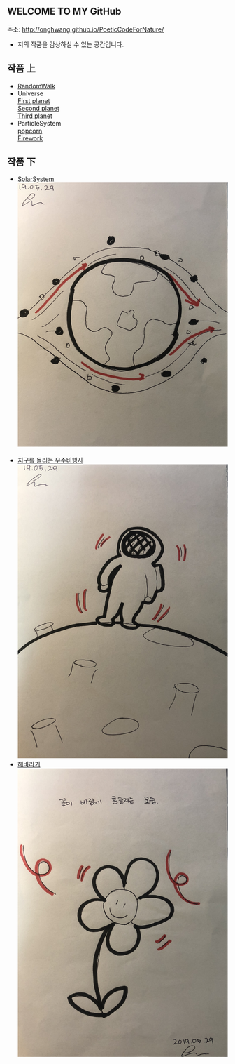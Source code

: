 
## WELCOME TO MY GitHub
 주소: <http://onghwang.github.io/PoeticCodeForNature/>
 * 저의 작품을 감상하실 수 있는 공간입니다.

## 작품 上
 * [RandomWalk](./RandomWalk/)
 * Universe <br/>
 [First planet](./universe/1) <br/>
 [Second planet](./universe/2) <br/>
 [Third planet](./universe/3) <br/>
 * ParticleSystem <br/>
 [popcorn](./Particlesystem/1) <br/>
 [Firework](./Particlesystem/2)

## 작품 下
 * [SolarSystem](./solarsystem/) 
 ![1번작품](./image/2.JPG) <br/> <br/>
* [지구를 돌리는 우주비행사](./ast/)
 ![2번작품](./image/3.JPG)
 * [해바라기](./sunflower/)
![3번작품](./image/4.JPG)
